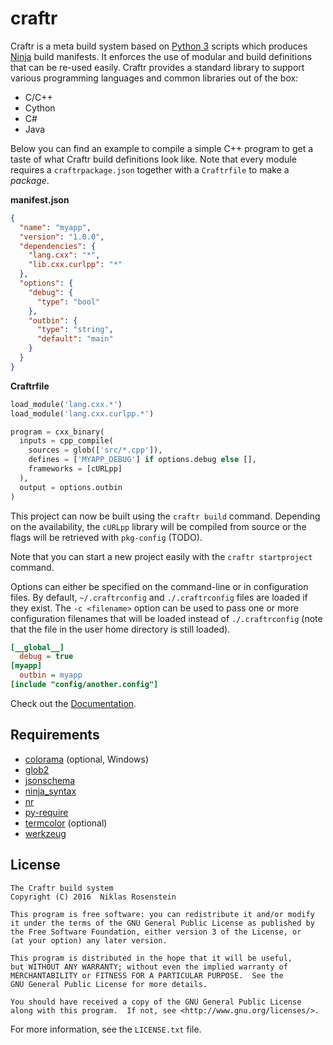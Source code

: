 # craftr

Craftr is a meta build system based on [Python 3] scripts which produces
[Ninja] build manifests. It enforces the use of modular and build definitions
that can be re-used easily. Craftr provides a standard library to support
various programming languages and common libraries out of the box:

- C/C++
- Cython
- C#
- Java

Below you can find an example to compile a simple C++ program to get a taste
of what Craftr build definitions look like. Note that every module requires a
`craftrpackage.json` together with a `Craftrfile` to make a *package*.

__manifest.json__

```json
{
  "name": "myapp",
  "version": "1.0.0",
  "dependencies": {
    "lang.cxx": "*",
    "lib.cxx.curlpp": "*"
  },
  "options": {
    "debug": {
      "type": "bool"
    },
    "outbin": {
      "type": "string",
      "default": "main"
    }
  }
}
```

__Craftrfile__

```python
load_module('lang.cxx.*')
load_module('lang.cxx.curlpp.*')

program = cxx_binary(
  inputs = cpp_compile(
    sources = glob(['src/*.cpp']),
    defines = ['MYAPP_DEBUG'] if options.debug else [],
    frameworks = [cURLpp]
  ),
  output = options.outbin
)
```

This project can now be built using the `craftr build` command. Depending on
the availability, the `cURLpp` library will be compiled from source or the
flags will be retrieved with `pkg-config` (TODO).

Note that you can start a new project easily with the `craftr startproject`
command.

Options can either be specified on the command-line or in configuration files.
By default, `~/.craftrconfig` and `./.craftrconfig` files are loaded if they
exist. The `-c <filename>` option can be used to pass one or more configuration
filenames that will be loaded instead of `./.craftrconfig` (note that the file
in the user home directory is still loaded).

```ini
[__global__]
  debug = true
[myapp]
  outbin = myapp
[include "config/another.config"]
```

Check out the [Documentation].

  [Ninja]: https://github.com/ninja-build/ninja
  [Python 3]: https://www.python.org/
  [Documentation]: doc

## Requirements

- [colorama](https://pypi.python.org/pypi/colorama) (optional, Windows)
- [glob2](https://pypi.python.org/pypi/glob2)
- [jsonschema](https://pypi.python.org/pypi/jsonschema)
- [ninja_syntax](https://pypi.python.org/pypi/ninja_syntax)
- [nr](https://pypi.python.org/pypi/nr)
- [py-require](https://pypi.python.org/pypi/py-require)
- [termcolor](https://pypi.python.org/pypi/termcolor) (optional)
- [werkzeug](https://pypi.python.org/pypi/werkzeug)

## License

    The Craftr build system
    Copyright (C) 2016  Niklas Rosenstein

    This program is free software: you can redistribute it and/or modify
    it under the terms of the GNU General Public License as published by
    the Free Software Foundation, either version 3 of the License, or
    (at your option) any later version.

    This program is distributed in the hope that it will be useful,
    but WITHOUT ANY WARRANTY; without even the implied warranty of
    MERCHANTABILITY or FITNESS FOR A PARTICULAR PURPOSE.  See the
    GNU General Public License for more details.

    You should have received a copy of the GNU General Public License
    along with this program.  If not, see <http://www.gnu.org/licenses/>.

For more information, see the `LICENSE.txt` file.